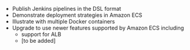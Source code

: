 - Publish Jenkins pipelines in the DSL format
- Demonstrate deployment strategies in Amazon ECS
- Illustrate with multiple Docker containers
- Upgrade to use newer features supported by Amazon ECS including
  - support for ALB
  - [to be added] 